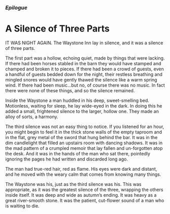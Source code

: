 ### *Epilogue* 

# A Silence of Three Parts

IT WAS NIGHT AGAIN. The Waystone Inn lay in silence, and it was a silence of three parts.

The first part was a hollow, echoing quiet, made by things that were lacking. If there had been horses stabled in the barn they would have stamped and champed and broken it to pieces. If there had been a crowd of guests, even a handful of guests bedded down for the night, their restless breathing and mingled snores would have gently thawed the silence like a warm spring wind. If there had been music…but no, of course there was no music. In fact there were none of these things, and so the silence remained.

Inside the Waystone a man huddled in his deep, sweet-smelling bed. Motionless, waiting for sleep, he lay wide-eyed in the dark. In doing this he added a small, frightened silence to the larger, hollow one. They made an alloy of sorts, a harmony.

The third silence was not an easy thing to notice. If you listened for an hour, you might begin to feel it in the thick stone walls of the empty taproom and in the flat, grey metal of the sword that hung behind the bar. It was in the dim candlelight that filled an upstairs room with dancing shadows. It was in the mad pattern of a crumpled memoir that lay fallen and un-forgotten atop the desk. And it was in the hands of the man who sat there, pointedly ignoring the pages he had written and discarded long ago.

The man had true-red hair, red as flame. His eyes were dark and distant, and he moved with the weary calm that comes from knowing many things.

The Waystone was his, just as the third silence was his. This was appropriate, as it was the greatest silence of the three, wrapping the others inside itself. It was deep and wide as autumn’s ending. It was heavy as a great river-smooth stone. It was the patient, cut-flower sound of a man who is waiting to die.
